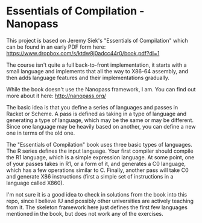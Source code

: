 # Essentials of Compilation - Nanopass

This project is based on Jeremy Siek's "Essentials of Compilation"
which can be found in an early PDF form here:
https://www.dropbox.com/s/ktdw8j0adcc44r0/book.pdf?dl=1

The course isn't quite a full back-to-front implementation, it
starts with a small language and implements that all the way to X86-64
assembly, and then adds language features and their implementations
gradually.

While the book doesn't use the Nanopass framework, I am. You can
find out more about it here:
http://nanopass.org/

The basic idea is that you define a series of languages and passes
in Racket or Scheme. A pass is defined as taking in a type of language
and generating a type of language, which may be the same or may be
different. Since one language may be heavily based on another, you can
define a new one in terms of the old one.

The "Essentials of Compilation" book uses three basic types of languages.
The R series defines the input language. Your first compiler should 
compile the R1 language, which is a simple expression language. At some
point, one of your passes takes in R1, or a form of it, and generates
a C0 language, which has a few operations similar to C. Finally, another
pass will take C0 and generate X86 instructions (first a simple set of
instructions in a language called X860).

I'm not sure it is a good idea to check in solutions from the book
into this repo, since I believe IU and possibly other universities
are actively teaching from it. The skeleton framework here just defines
the first few languages mentioned in the book, but does not work
any of the exercises.

